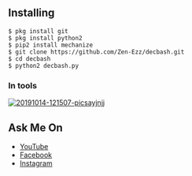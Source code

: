 ## Installing
```
$ pkg install git
$ pkg install python2
$ pip2 install mechanize
$ git clone https://github.com/Zen-Ezz/decbash.git
$ cd decbash
$ python2 decbash.py
```

### In tools
<a href="https://ibb.co/SK3Vq84"><img src="https://i.ibb.co/khSqYfs/20191014-121507-picsayjnjj.jpg" alt="20191014-121507-picsayjnjj" border="0"></a>
## Ask Me On
* [YouTube](https://www.youtube.com/channel/UCopf7XF5D5hVyx2TePHl-pw)
* [Facebook](https://www.facebook.com/fatahul.ulum.1)
* [Instagram](https://www.instagram.com/aditiastrom)
